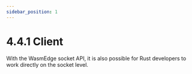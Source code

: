 ```yaml
---
sidebar_position: 1
---
```


# 4.4.1 Client

With the WasmEdge socket API, it is also possible for Rust developers to work directly on the socket level.